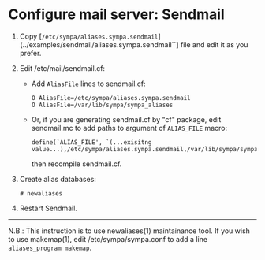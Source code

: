 Configure mail server: Sendmail
===============================

1. Copy [``/etc/sympa/aliases.sympa.sendmail``](../examples/sendmail/aliases.sympa.sendmail``] file and edit it as you prefer.

2. Edit /etc/mail/sendmail.cf:

   * Add ``AliasFile`` lines to sendmail.cf:
     ```
     O AliasFile=/etc/sympa/aliases.sympa.sendmail
     O AliasFile=/var/lib/sympa/sympa_aliases
     ```

   * Or, if you are generating sendmail.cf by "cf" package, edit sendmail.mc
     to add paths to argument of ``ALIAS_FILE`` macro:
     ```
     define(`ALIAS_FILE', `(...exisitng value...),/etc/sympa/aliases.sympa.sendmail,/var/lib/sympa/sympa_aliases')
     ```
     then recompile sendmail.cf.

3. Create alias databases:
   ```
   # newaliases
   ```

4. Restart Sendmail.

---
N.B.: This instruction is to use newaliases(1) maintainance tool.  If you
wish to use makemap(1), edit /etc/sympa/sympa.conf to add a line
``aliases_program makemap``.

